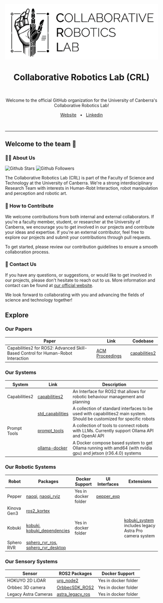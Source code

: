 <img src="crl_icon.png" width="1500" alt-text="UC - SciTech" />

<div align="center">
  <h1>Collaborative Robotics Lab (CRL)</h1>

  <br />
  <p>Welcome to the official GitHub organization for the University of Canberra's Collaborative Robotics Lab!</p>

  <a href="https://www.canberra.edu.au/uc-research/faculty-research-centres/hct/areas-of-research/robotics">Website</a>
  <span>&nbsp;&nbsp;•&nbsp;&nbsp;</span>
  <a href="https://www.linkedin.com/company/collaborative-robotics-lab/">Linkedin</a>
  
  <br />
  <hr />
</div>

## Welcome to the team 🙌

### 🙋‍♀️ About Us

![Github Stars](https://img.shields.io/github/stars/CollaborativeRoboticsLab?logo=github&color=414D61)
![Github Followers](https://img.shields.io/github/followers/CollaborativeRoboticsLab?logo=github&color=414D61)

The Collaborative Robotics Lab (CRL) is part of the Faculty of Science and Technology at the University of Canberra. We're a strong interdisciplinary Research Team with interests in Human-Robt Interaction, robot manipulation and perception and robotic art.

### 🌈 How to Contribute

We welcome contributions from both internal and external collaborators. If you're a faculty member, student, or researcher at the University of Canberra, we encourage you to get involved in our projects and contribute your ideas and expertise. If you're an external contributor, feel free to explore our projects and submit your contributions through pull requests.

To get started, please review our contribution guidelines to ensure a smooth collaboration process.

### 👋 Contact Us

If you have any questions, or suggestions, or would like to get involved in our projects, please don't hesitate to reach out to us. More information and contact can be found at [our official website](https://www.canberra.edu.au/uc-research/faculty-research-centres/hct/areas-of-research/robotics).

We look forward to collaborating with you and advancing the fields of science and technology together!

## Explore

### Our Papers

| Paper | Link | Codebase |
| ---   | ---  | ---      |
| Capabilities2 for ROS2: Advanced Skill-Based Control for Human-Robot Interaction | [ACM Proceedings](https://dl.acm.org/doi/10.5555/3721488.3721623) | [capabilities2](https://github.com/CollaborativeRoboticsLab/capabilities2) |


### Our Systems

| System | Link | Description |
|  ---   | ---  | ---      |
| Capabilities2 | [capabilities2](https://github.com/CollaborativeRoboticsLab/capabilities2) | An Interface for ROS2 that allows for robotic behaviour management and planning  |
|         | [std_capabilities](https://github.com/CollaborativeRoboticsLab/std_capabilities) | A collection of standard interfaces to be used with capabilities2 main system. Should be customized for specific robots      |
| Prompt Tools  | [prompt_tools](https://github.com/CollaborativeRoboticsLab/prompt_tools) | A collection of tools to connect robots with LLMs. Currently support Ollama API and OpenAI API |
|         | [ollama-docker](https://github.com/CollaborativeRoboticsLab/ollama-docker) | A Docker compose based system to get Ollama running with amd64 (with nvidia gpu) and jetson (r36.4.0) systems |


### Our Robotic Systems

| Robot  | Packages | Docker Support | UI Interfaces | Extensions |
| ---    | ---           | ---            | ---           | ---        |
| Pepper | [naoqi](https://github.com/CollaborativeRoboticsLab/naoqi), [naoqi_rviz](https://github.com/CollaborativeRoboticsLab/naoqi_rviz) | Yes in docker folder | [pepper_exp](https://github.com/CollaborativeRoboticsLab/pepper_exp) |  |
| Kinova Gen3 | [ros2_kortex](https://github.com/CollaborativeRoboticsLab/ros2_kortex) |  |  |  |
| Kobuki | [kobuki](https://github.com/CollaborativeRoboticsLab/kobuki), [kobuki_dependencies](https://github.com/CollaborativeRoboticsLab/kobuki_dependencies)| Yes in docker folder |  | [kobuki_system](https://github.com/CollaborativeRoboticsLab/kobuki_system) includes legacy Astra Pro camera system | 
| Sphero RVR | [sphero_rvr_ros](https://github.com/CollaborativeRoboticsLab/sphero_rvr_ros), [sphero_rvr_desktop](https://github.com/CollaborativeRoboticsLab/sphero_rvr_desktop) |  |  |  |


### Our Sensory Systems

| Sensor | ROS2 Packages | Docker Support |
| ---    | ---           | ---             |
| HOKUYO 2D LiDAR  | [urg_node2](https://github.com/CollaborativeRoboticsLab/urg_node2) | Yes in docker folder |
| Orbbec 3D camera | [OrbbecSDK_ROS2](https://github.com/CollaborativeRoboticsLab/OrbbecSDK_ROS2) | Yes in docker folder |
| Legacy Astra Cameras | [astra_legacy_ros](https://github.com/CollaborativeRoboticsLab/astra_legacy_ros) | Yes in docker folder |

